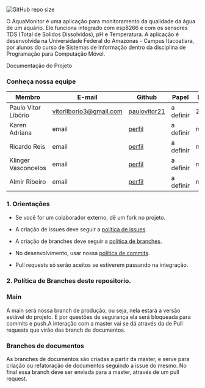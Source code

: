 ![GitHub repo size](https://img.shields.io/github/repo-size/ufam-icet-iti315/aqua-monitor)

O AquaMonitor é uma aplicação para monitoramento da qualidade da água de um aquário. Ele funciona integrado com esp8266 e com os sensores TDS (Total de Solidos Dissolvidos), pH e Temperatura. A aplicação é desenvolvida na Universidade Federal do Amazonas - Campus Itacoatiara, por alunos do curso de Sistemas de Informação dentro da disciplina de Programação para Computação Móvel.

Documentação do Projeto

### Conheça nossa equipe



| Membro | E-mail | Github | Papel |Matricula|
|-------------------------------|--------------------------|----------------------------------|----------------------|------------|
| Paulo Vitor Libório  | vitorliborio3@gmail.com | [paulovitor21](https://github.com/paulovitor21) | a definir |21752116|
| Karen Adriana  | email | [perfil](https://github.com/) | a definir |numero|
| Ricardo Reis | email| [perfil](https://github.com/) |a definir |numero|
| Klinger Vasconcelos | email | [perfil](https://github.com/) | a definir |numero|
| Almir Ribeiro  | email | [perfil](https://github.com/) | a definir |numero|

### 1. Orientações

* Se você for um colaborador externo, dê um fork no projeto.

* A criação de issues deve seguir a [política de issues](https://ufam-icet-iti315/aqua-monitor/issues/).

* A criação de branches deve seguir a [política de branches](https://ufam-icet-iti315/aqua-monitor/branches/).

* No desenvolvimento, usar nossa [política de commits](https://ufam-icet-iti315/aqua-monitor/commits/).

* Pull requests só serão aceitos se estiverem passando na integração.


### 2. Política de Branches deste repositorio.


### **Main**

A main será nossa branch de produção, ou seja, nela estará a versão estável do projeto. E por questões de segurança ela será bloqueada para commits e push.A interação com a master vai se dá através da de Pull requests que virão das branch de documentos.


### **Branches de documentos**

As branches de documentos são criadas a partir da master, e serve para criação ou refatoração de documentos seguindo a issue do mesmo. No final essa branch deve ser enviada para a master, através de um pull request.
